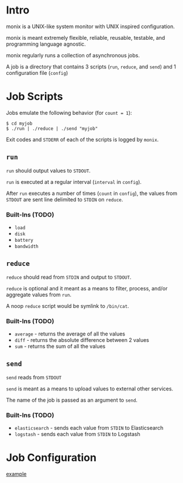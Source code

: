 # Intro

monix is a UNIX-like system monitor with UNIX inspired configuration.

monix is meant extremely flexible, reliable, reusable, testable, and programming language agnostic.

monix regularly runs a collection of asynchronous jobs.

A job is a directory that contains 3 scripts (`run`, `reduce`, and `send`)
and 1 configuration file (`config`)


# Job Scripts

Jobs emulate the following behavior (for `count = 1`):

    $ cd myjob
    $ ./run | ./reduce | ./send "myjob"

Exit codes and `STDERR` of each of the scripts is logged by `monix`.


## `run`

`run` should output values to `STDOUT`.

`run` is executed at a regular interval (`interval` in `config`).

After `run` executes a number of times (`count` in `config`),
the values from `STDOUT` are sent line delimited to `STDIN` on `reduce`.

### Built-Ins (TODO)

* `load`
* `disk`
* `battery`
* `bandwidth`


## `reduce`

`reduce` should read from `STDIN` and output to `STDOUT`.

`reduce` is optional and it meant as a means to filter, process, and/or aggregate values from `run`.

A noop `reduce` script would be symlink to `/bin/cat`.

### Built-Ins (TODO)

* `average` - returns the average of all the values
* `diff` - returns the absolute difference between 2 values
* `sum` - returns the sum of all the values


## `send`

`send` reads from `STDOUT`

`send` is meant as a means to upload values to external other services.

The name of the job is passed as an argument to `send`.

### Built-Ins (TODO)

* `elasticsearch` - sends each value from `STDIN` to Elasticsearch
* `logstash` - sends each value from `STDIN` to Logstash


# Job Configuration

[example](available/bandwidth/config)
